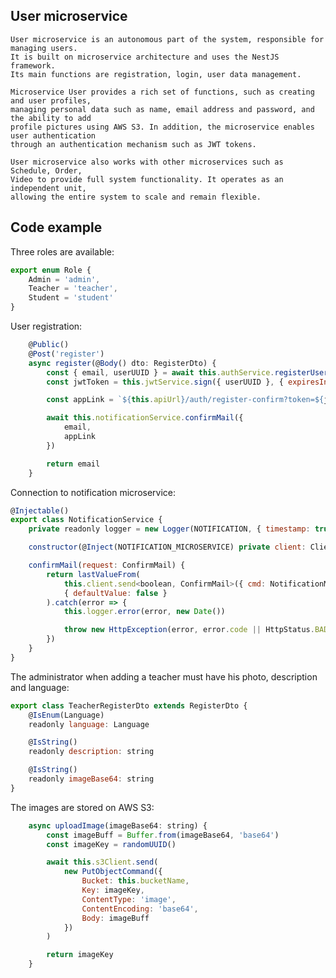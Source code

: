 ## User microservice
    User microservice is an autonomous part of the system, responsible for managing users.
    It is built on microservice architecture and uses the NestJS framework.
    Its main functions are registration, login, user data management.

    Microservice User provides a rich set of functions, such as creating and user profiles,
    managing personal data such as name, email address and password, and the ability to add 
    profile pictures using AWS S3. In addition, the microservice enables user authentication 
    through an authentication mechanism such as JWT tokens.

    User microservice also works with other microservices such as Schedule, Order,
    Video to provide full system functionality. It operates as an independent unit,
    allowing the entire system to scale and remain flexible.

## Code example

Three roles are available:

```javascript
export enum Role {
    Admin = 'admin',
    Teacher = 'teacher',
    Student = 'student'
}
```

User registration:

```javascript
    @Public()
    @Post('register')
    async register(@Body() dto: RegisterDto) {
        const { email, userUUID } = await this.authService.registerUser(dto)
        const jwtToken = this.jwtService.sign({ userUUID }, { expiresIn: '1d' })

        const appLink = `${this.apiUrl}/auth/register-confirm?token=${jwtToken}`

        await this.notificationService.confirmMail({
            email,
            appLink
        })

        return email
    }
```

Connection to notification microservice:

```javascript
@Injectable()
export class NotificationService {
    private readonly logger = new Logger(NOTIFICATION, { timestamp: true })

    constructor(@Inject(NOTIFICATION_MICROSERVICE) private client: ClientProxy) {}

    confirmMail(request: ConfirmMail) {
        return lastValueFrom(
            this.client.send<boolean, ConfirmMail>({ cmd: NotificationMicroserviceCommand.ConfirmMail }, request).pipe(timeout(2500)),
            { defaultValue: false }
        ).catch(error => {
            this.logger.error(error, new Date())

            throw new HttpException(error, error.code || HttpStatus.BAD_REQUEST)
        })
    }
}
```

The administrator when adding a teacher must have his photo, description and language:

```javascript
export class TeacherRegisterDto extends RegisterDto {
    @IsEnum(Language)
    readonly language: Language

    @IsString()
    readonly description: string

    @IsString()
    readonly imageBase64: string
}
```

The images are stored on AWS S3:

```javascript
    async uploadImage(imageBase64: string) {
        const imageBuff = Buffer.from(imageBase64, 'base64')
        const imageKey = randomUUID()

        await this.s3Client.send(
            new PutObjectCommand({
                Bucket: this.bucketName,
                Key: imageKey,
                ContentType: 'image',
                ContentEncoding: 'base64',
                Body: imageBuff
            })
        )

        return imageKey
    }
```
